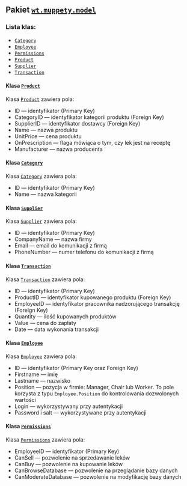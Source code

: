 ## Pakiet [`wt.muppety.model`](../../src/main/java/wt/muppety/model)

### Lista klas:

* [`Category`](../../src/main/java/wt/muppety/model/Category.java)
* [`Employee`](../../src/main/java/wt/muppety/model/Employee.java)
* [`Permissions`](../../src/main/java/wt/muppety/model/Permissions.java)
* [`Product`](../../src/main/java/wt/muppety/model/Product.java)
* [`Supplier`](../../src/main/java/wt/muppety/model/Supplier.java)
* [`Transaction`](../../src/main/java/wt/muppety/model/Transaction.java)

#### Klasa [`Product`](../../src/main/java/wt/muppety/model/Product.java)

Klasa [`Product`](../../src/main/java/wt/muppety/model/Product.java) zawiera pola:

* ID — identyfikator (Primary Key)
* CategoryID — identyfikator kategorii produktu (Foreign Key)
* SupplierID — identyfikator dostawcy (Foreign Key)
* Name — nazwa produktu
* UnitPrice — cena produktu
* OnPrescription — flaga mówiąca o tym, czy lek jest na receptę
* Manufacturer — nazwa producenta

#### Klasa [`Category`](../../src/main/java/wt/muppety/model/Category.java)

Klasa [`Category`](../../src/main/java/wt/muppety/model/Category.java) zawiera pola:

* ID — identyfikator (Primary Key)
* Name — nazwa kategorii

#### Klasa [`Supplier`](../../src/main/java/wt/muppety/model/Supplier.java)

Klasa [`Supplier`](../../src/main/java/wt/muppety/model/Supplier.java) zawiera pola:

* ID — identyfikator (Primary Key)
* CompanyName — nazwa firmy
* Email — email do komunikacji z firmą
* PhoneNumber — numer telefonu do komunikacji z firmą

#### Klasa [`Transaction`](../../src/main/java/wt/muppety/model/Transaction.java)

Klasa [`Transaction`](../../src/main/java/wt/muppety/model/Transaction.java) zawiera pola:

* ID — identyfikator (Primary Key)
* ProductID — identyfikator kupowanego produktu (Foreign Key)
* EmployeeID — identyfikator pracownika nadzorującego transakcję (Foreign Key)
* Quantity — ilość kupowanych produktów
* Value — cena do zapłaty
* Date — data wykonania transakcji

#### Klasa [`Employee`](../../src/main/java/wt/muppety/model/Employee.java)

Klasa [`Employee`](../../src/main/java/wt/muppety/model/Employee.java) zawiera pola:

* ID — identyfikator (Primary Key oraz Foreign Key)
* Firstname — imię
* Lastname — nazwisko
* Position — pozycja w firmie: Manager, Chair lub Worker. To pole korzysta z typu `Employee.Position` do kontrolowania
  dozwolonych wartości
* Login — wykorzystywany przy autentykacji
* Password i salt — wykorzystywane przy autentykacji

#### Klasa [`Permissions`](../../src/main/java/wt/muppety/model/Permissions.java)

Klasa [`Permissions`](../../src/main/java/wt/muppety/model/Permissions.java) zawiera pola:

* EmployeeID — identyfikator (Primary Key)
* CanSell — pozwolenie na sprzedawanie leków
* CanBuy — pozwolenie na kupowanie leków
* CanBrowseDatabase — pozwolenie na przeglądanie bazy danych
* CanModerateDatabase — pozwolenie na modyfikację bazy danych
